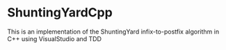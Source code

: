 # ShuntingYardCpp

This is an implementation of the ShuntingYard infix-to-postfix algorithm in C++ using VisualStudio and TDD
